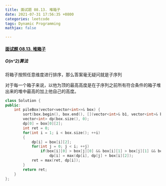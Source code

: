 ```yaml
---
title: 面试题 08.13. 堆箱子
date: 2021-07-31 17:56:35 +0800
categories: leetcode
tags: Dynamic Programming
mathjax: false

---
```


#### [面试题 08.13. 堆箱子](https://leetcode-cn.com/problems/pile-box-lcci/)

##### O(n^2)算法

将箱子按照任意维度进行排序，那么答案毫无疑问就是子序列



对于每一个箱子来说，以他为顶的最高高度是在子序列之前所有符合条件的箱子堆出来的堆中最高的加上他自己的高度。

```c++
class Solution {
public:
    int pileBox(vector<vector<int>>& box) {
        sort(box.begin(), box.end(), [](vector<int>& b1, vector<int>& b2){ return b1[2] < b2[2]; });
        vector<int> dp(box.size(), 0);
        dp[0] = box[0][2];
        int ret = 0;
        for(int i = 1; i < box.size(); ++i)
        {
            dp[i] = box[i][2];
            for(int j = 0; j < i; ++j)
                if(box[i][0] > box[j][0] && box[i][1] > box[j][1] && box[i][2] > box[j][2])
                    dp[i] = max(dp[i], dp[j] + box[i][2]);
            ret = max(ret, dp[i]);
        }
        return ret;
    }
};
```


